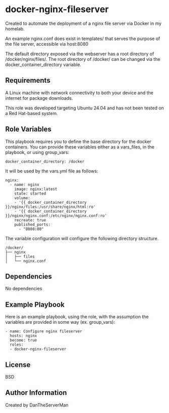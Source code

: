 docker-nginx-fileserver
=========

Created to automate the deployment of a nginx file server via Docker in my homelab.

An example nginx.conf does exist in templates/ that serves the purpose of the file server, accessible via host:8080

The default directory exposed via the webserver has a root directory of /docker/nginx/files/. The root directory of /docker/ can be changed via the docker_container_directory variable. 

Requirements
------------

A Linux machine with network connectivity to both your device and the internet for package downloads.

This role was developed targeting Ubuntu 24.04 and has not been tested on a Red Hat-based system.

Role Variables
--------------

This playbook requires you to define the base directory for the docker containers. You can provide these variables either as a vars_files, in the playbook, or using group_vars:

```
docker_container_directory: /docker
```

It will be used by the vars.yml file as follows:
```
nginx:
  - name: nginx
    image: nginx:latest
    state: started
    volume:
    - '{{ docker_container_directory }}/nginx/files:/usr/share/nginx/html:ro'
    - '{{ docker_container_directory }}/nginx/nginx.conf:/etc/nginx/nginx.conf:ro'
    recreate: true
    published_ports:
      - "8080:80"
```

The variable configuration will configure the following directory structure. 

```
/docker/
├── nginx
│   ├── files
│   └── nginx.conf
```
Dependencies
------------

No dependencies

Example Playbook
----------------

Here is an example playbook, using the role, with the assumption the variables are provided in some way (ex. group_vars):
```
- name: Configure nginx fileserver
  hosts: nginx 
  become: true
  roles:
  - docker-nginx-fileserver
```
License
-------

BSD

Author Information
------------------

Created by DanTheServerMan